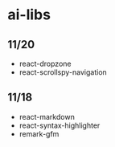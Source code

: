 # ai-libs

## 11/20
- react-dropzone
- react-scrollspy-navigation

## 11/18
- react-markdown
- react-syntax-highlighter
- remark-gfm